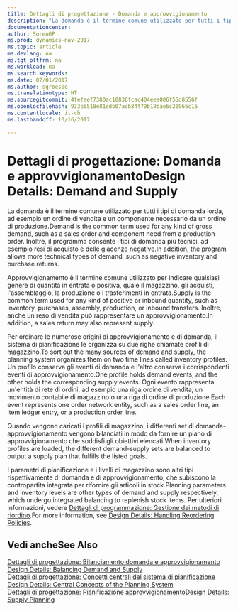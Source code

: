 ```yaml
---
title: Dettagli di progettazione - Domanda e approvvigionamento
description: "La domanda è il termine comune utilizzato per tutti i tipi di domanda lorda, ad esempio un ordine di vendita e un componente necessario da un ordine di produzione. Inoltre, il programma consente i tipi di domanda più tecnici, ad esempio resi di acquisto e delle giacenze negative."
documentationcenter: 
author: SorenGP
ms.prod: dynamics-nav-2017
ms.topic: article
ms.devlang: na
ms.tgt_pltfrm: na
ms.workload: na
ms.search.keywords: 
ms.date: 07/01/2017
ms.author: sgroespe
ms.translationtype: HT
ms.sourcegitcommit: 4fefaef7380ac10836fcac404eea006f55d8556f
ms.openlocfilehash: 933b5518e81edb07acb84f79b19bae6c20966c16
ms.contentlocale: it-ch
ms.lasthandoff: 10/16/2017

---
```

# <a name="design-details-demand-and-supply"></a><span data-ttu-id="344b4-104">Dettagli di progettazione: Domanda e approvvigionamento</span><span class="sxs-lookup"><span data-stu-id="344b4-104">Design Details: Demand and Supply</span></span>
<span data-ttu-id="344b4-105">La domanda è il termine comune utilizzato per tutti i tipi di domanda lorda, ad esempio un ordine di vendita e un componente necessario da un ordine di produzione.</span><span class="sxs-lookup"><span data-stu-id="344b4-105">Demand is the common term used for any kind of gross demand, such as a sales order and component need from a production order.</span></span> <span data-ttu-id="344b4-106">Inoltre, il programma consente i tipi di domanda più tecnici, ad esempio resi di acquisto e delle giacenze negative.</span><span class="sxs-lookup"><span data-stu-id="344b4-106">In addition, the program allows more technical types of demand, such as negative inventory and purchase returns.</span></span>  
  
 <span data-ttu-id="344b4-107">Approvvigionamento è il termine comune utilizzato per indicare qualsiasi genere di quantità in entrata o positiva, quale il magazzino, gli acquisti, l'assemblaggio, la produzione o i trasferimenti in entrata.</span><span class="sxs-lookup"><span data-stu-id="344b4-107">Supply is the common term used for any kind of positive or inbound quantity, such as inventory, purchases, assembly, production, or inbound transfers.</span></span> <span data-ttu-id="344b4-108">Inoltre, anche un reso di vendita può rappresentare un approvvigionamento.</span><span class="sxs-lookup"><span data-stu-id="344b4-108">In addition, a sales return may also represent supply.</span></span>  
  
 <span data-ttu-id="344b4-109">Per ordinare le numerose origini di approvvigionamento e di domanda, il sistema di pianificazione le organizza su due righe chiamate profili di magazzino.</span><span class="sxs-lookup"><span data-stu-id="344b4-109">To sort out the many sources of demand and supply, the planning system organizes them on two time lines called inventory profiles.</span></span> <span data-ttu-id="344b4-110">Un profilo conserva gli eventi di domanda e l'altro conserva i corrispondenti eventi di approvvigionamento.</span><span class="sxs-lookup"><span data-stu-id="344b4-110">One profile holds demand events, and the other holds the corresponding supply events.</span></span> <span data-ttu-id="344b4-111">Ogni evento rappresenta un'entità di rete di ordini, ad esempio una riga ordine di vendita, un movimento contabile di magazzino o una riga di ordine di produzione.</span><span class="sxs-lookup"><span data-stu-id="344b4-111">Each event represents one order network entity, such as a sales order line, an item ledger entry, or a production order line.</span></span>  
  
 <span data-ttu-id="344b4-112">Quando vengono caricati i profili di magazzino, i differenti set di domanda-approvvigionamento vengono bilanciati in modo da fornire un piano di approvvigionamento che soddisfi gli obiettivi elencati.</span><span class="sxs-lookup"><span data-stu-id="344b4-112">When inventory profiles are loaded, the different demand-supply sets are balanced to output a supply plan that fulfills the listed goals.</span></span>  
  
 <span data-ttu-id="344b4-113">I parametri di pianificazione e i livelli di magazzino sono altri tipi rispettivamente di domanda e di approvvigionamento, che subiscono la contropartita integrata per rifornire gli articoli in stock.</span><span class="sxs-lookup"><span data-stu-id="344b4-113">Planning parameters and inventory levels are other types of demand and supply respectively, which undergo integrated balancing to replenish stock items.</span></span> <span data-ttu-id="344b4-114">Per ulteriori informazioni, vedere [Dettagli di programmazione: Gestione dei metodi di riordino](design-details-handling-reordering-policies.md).</span><span class="sxs-lookup"><span data-stu-id="344b4-114">For more information, see [Design Details: Handling Reordering Policies](design-details-handling-reordering-policies.md).</span></span>  
  
## <a name="see-also"></a><span data-ttu-id="344b4-115">Vedi anche</span><span class="sxs-lookup"><span data-stu-id="344b4-115">See Also</span></span>  
 <span data-ttu-id="344b4-116">[Dettagli di progettazione: Bilanciamento domanda e approvvigionamento](design-details-balancing-demand-and-supply.md) </span><span class="sxs-lookup"><span data-stu-id="344b4-116">[Design Details: Balancing Demand and Supply](design-details-balancing-demand-and-supply.md) </span></span>  
 <span data-ttu-id="344b4-117">[Dettagli di progettazione: Concetti centrali del sistema di pianificazione](design-details-central-concepts-of-the-planning-system.md) </span><span class="sxs-lookup"><span data-stu-id="344b4-117">[Design Details: Central Concepts of the Planning System](design-details-central-concepts-of-the-planning-system.md) </span></span>  
 [<span data-ttu-id="344b4-118">Dettagli di progettazione: Pianificazione approvvigionamento</span><span class="sxs-lookup"><span data-stu-id="344b4-118">Design Details: Supply Planning</span></span>](design-details-supply-planning.md)
